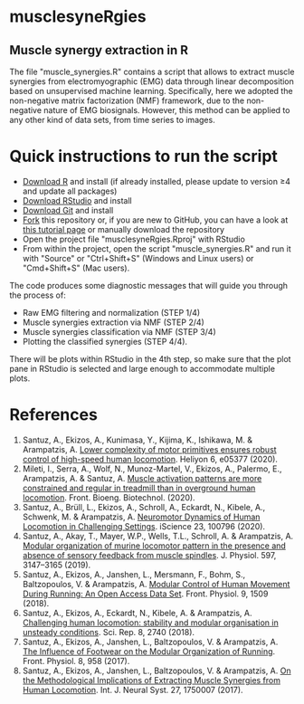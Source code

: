 # musclesyneRgies
## Muscle synergy extraction in R

The file "muscle_synergies.R" contains a script that allows to extract muscle synergies from electromyographic (EMG) data through linear decomposition based on unsupervised machine learning. Specifically, here we adopted the non-negative matrix factorization (NMF) framework, due to the non-negative nature of EMG biosignals. However, this method can be applied to any other kind of data sets, from time series to images.

# Quick instructions to run the script
- [Download R](https://cran.r-project.org/mirrors.html) and install (if already installed, please update to version ≥4 and update all packages)
- [Download RStudio](https://rstudio.com/products/rstudio/download/) and install
- [Download Git](https://git-scm.com/downloads) and install
- [Fork](https://docs.github.com/en/free-pro-team@latest/github/getting-started-with-github/fork-a-repo) this repository or, if you are new to GitHub, you can have a look at [this tutorial page](https://r-bio.github.io/intro-git-rstudio/) or manually download the repository
- Open the project file "musclesyneRgies.Rproj" with RStudio
- From within the project, open the script "muscle_synergies.R" and run it with "Source" or "Ctrl+Shift+S" (Windows and Linux users) or "Cmd+Shift+S" (Mac users).

The code produces some diagnostic messages that will guide you through the process of:
- Raw EMG filtering and normalization (STEP 1/4)
- Muscle synergies extraction via NMF (STEP 2/4)
- Muscle synergies classification via NMF (STEP 3/4)
- Plotting the classified synergies (STEP 4/4).

There will be plots within RStudio in the 4th step, so make sure that the plot pane in RStudio is selected and large enough to accommodate multiple plots.

# References
1. Santuz, A., Ekizos, A., Kunimasa, Y., Kijima, K., Ishikawa, M. & Arampatzis, A. [Lower complexity of motor primitives ensures robust control of high-speed human locomotion](https://www.cell.com/heliyon/fulltext/S2405-8440(20)32220-9). Heliyon 6, e05377 (2020).
2. Mileti, I., Serra, A., Wolf, N., Munoz-Martel, V., Ekizos, A., Palermo, E., Arampatzis, A. & Santuz, A. [Muscle activation patterns are more constrained and regular in treadmill than in overground human locomotion](https://www.frontiersin.org/articles/10.3389/fbioe.2020.581619/full). Front. Bioeng. Biotechnol. (2020).
3. Santuz, A., Brüll, L., Ekizos, A., Schroll, A., Eckardt, N., Kibele, A., Schwenk, M. & Arampatzis, A. [Neuromotor Dynamics of Human Locomotion in Challenging Settings](https://www.cell.com/iscience/fulltext/S2589-0042(19)30542-5). iScience 23, 100796 (2020).
4. Santuz, A., Akay, T., Mayer, W.P., Wells, T.L., Schroll, A. & Arampatzis, A. [Modular organization of murine locomotor pattern in the presence and absence of sensory feedback from muscle spindles](https://physoc.onlinelibrary.wiley.com/doi/abs/10.1113/JP277515). J. Physiol. 597, 3147–3165 (2019).
5. Santuz, A., Ekizos, A., Janshen, L., Mersmann, F., Bohm, S., Baltzopoulos, V. & Arampatzis, A. [Modular Control of Human Movement During Running: An Open Access Data Set](https://www.frontiersin.org/articles/10.3389/fphys.2018.01509/full). Front. Physiol. 9, 1509 (2018).
6. Santuz, A., Ekizos, A., Eckardt, N., Kibele, A. & Arampatzis, A. [Challenging human locomotion: stability and modular organisation in unsteady conditions](https://www.nature.com/articles/s41598-018-21018-4). Sci. Rep. 8, 2740 (2018).
7. Santuz, A., Ekizos, A., Janshen, L., Baltzopoulos, V. & Arampatzis, A. [The Influence of Footwear on the Modular Organization of Running](https://www.frontiersin.org/articles/10.3389/fphys.2017.00958/full). Front. Physiol. 8, 958 (2017).
8. Santuz, A., Ekizos, A., Janshen, L., Baltzopoulos, V. & Arampatzis, A. [On the Methodological Implications of Extracting Muscle Synergies from Human Locomotion](https://www.worldscientific.com/doi/abs/10.1142/S0129065717500071). Int. J. Neural Syst. 27, 1750007 (2017).
